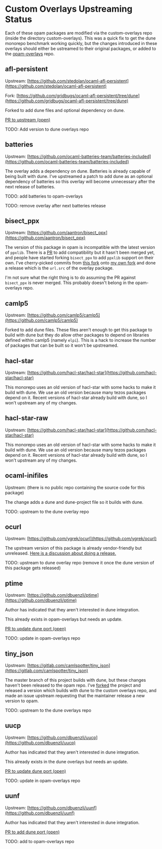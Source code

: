 # Custom Overlays Upstreaming Status

Each of these opam packages are modified via the custom-overlays repo (inside
the directory custom-overlays). This was a quick fix to get the dune monorepo
benchmark working quickly, but the changes introduced in these overlays should
either be ustreamed to their original packages, or added to the
[opam-overlays](https://github.com/dune-universe/opam-overlays.git) repo.

## afl-persistent

Upstream: [https://github.com/stedolan/ocaml-afl-persistent](https://github.com/stedolan/ocaml-afl-persistent)

Fork: [https://github.com/gridbugs/ocaml-afl-persistent/tree/dune](https://github.com/gridbugs/ocaml-afl-persistent/tree/dune)

Forked to add dune files and optional dependency on dune.

[PR to upstream (open)](https://github.com/stedolan/ocaml-afl-persistent/pull/11)

TODO: Add version to dune overlays repo

## batteries

Upstream: [https://github.com/ocaml-batteries-team/batteries-included](https://github.com/ocaml-batteries-team/batteries-included)

The overlay adds a dependency on dune. Batteries is already capable of being built with dune.
I've upstreamed a patch to add dune as an optional dependency of batteries so this overlay
will become unnecessary after the next release of batteries.

TODO: add batteries to opam-overlays

TODO: remove overlay after next batteries release

## bisect_ppx

Upstream: [https://github.com/aantron/bisect_ppx](https://github.com/aantron/bisect_ppx)

The version of this package in opam is incompatible with the latest version of `ppxlib`. There is a [PR](https://github.com/aantron/bisect_ppx/pull/400)
to add compatibility but it hasn't been merged yet, and people have started
forking `bisect_ppx` to add `ppxlib` support on their own. I've cherry-picked
commits from [this fork](https://github.com/anmonteiro/bisect_ppx/tree/fork)
onto [my own
fork](https://github.com/gridbugs/bisect_ppx/tree/ppxlib-compatibility) and done
a release which is the `url.src` of the overlay package.

I'm not sure what the right thing is to do assuming the PR against `bisect_ppx`
is never merged. This probably doesn't belong in the opam-overlays repo.

## camlp5

Upstream: [https://github.com/camlp5/camlp5](https://github.com/camlp5/camlp5)

Forked to add dune files. These files aren't enough to get this package to build
with dune but they do allow other packages to depend on libraries defined within
camlp5 (namely `elpi`). This is a hack to increase the number of packages that
can be built so it won't be upstreamed.

## hacl-star

Upstream: [https://github.com/hacl-star/hacl-star](https://github.com/hacl-star/hacl-star)

This monorepo uses an old version of hacl-star with some hacks to make it build
with dune. We use an old version because many tezos packages depend on it.
Recent versions of hacl-star already build with dune, so I won't upstream any of
my changes.

## hacl-star-raw

Upstream: [https://github.com/hacl-star/hacl-star](https://github.com/hacl-star/hacl-star)

This monorepo uses an old version of hacl-star with some hacks to make it build
with dune. We use an old version because many tezos packages depend on it.
Recent versions of hacl-star already build with dune, so I won't upstream any of
my changes.

## ocaml-inifiles

Upstream: (there is no public repo containing the source code for this package)

The change adds a dune and dune-project file so it builds with dune.

TODO: upstream to the dune overlay repo


## ocurl

Upstream: [https://github.com/ygrek/ocurl](https://github.com/ygrek/ocurl)

The upstream version of this package is already vendor-friendly but unreleased.
[Here is a discussion about doing a release.](https://github.com/ygrek/ocurl/issues/66)

TODO: upstream to dune overlay repo (remove it once the dune version of this package gets released)

## ptime

Upstream: [https://github.com/dbuenzli/ptime](https://github.com/dbuenzli/ptime)

Author has indicated that they aren't interested in dune integration.

This already exists in opam-overlays but needs an update.

[PR to update dune port (open)](https://github.com/dune-universe/ptime/pull/2)

TODO: update in opam-overlays repo

## tiny_json

Upstream: [https://gitlab.com/camlspotter/tiny_json](https://gitlab.com/camlspotter/tiny_json)

The master branch of this project builds with dune, but these changes haven't
been released to the opam repo. I've
[forked](https://gitlab.com/gridbugs/tiny_json) the project and released a
version which builds with dune to the custom overlays repo, and made an issue
upstream requesting that the maintainer release a new version to opam.

TODO: upstream to the dune overlays repo


## uucp

Upstream: [https://github.com/dbuenzli/uucp](https://github.com/dbuenzli/uucp)

Author has indicated that they aren't interested in dune integration.

This already exists in the dune overlays but needs an update.

[PR to update dune port (open)](https://github.com/dune-universe/uucp/pull/1)

TODO: update in opam-overlays repo


## uunf

Upstream: [https://github.com/dbuenzli/uunf](https://github.com/dbuenzli/uunf)

Author has indicated that they aren't interested in dune integration.

[PR to add dune port (open)](https://github.com/dune-universe/uunf/pull/1)

TODO: add to opam-overlays repo
